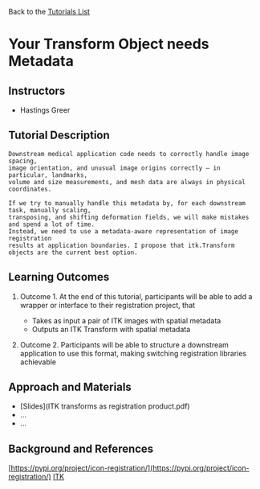 Back to the [Tutorials List](../../README.md#tutorials-list)

# Your Transform Object needs Metadata

## Instructors

- Hastings Greer

## Tutorial Description
    Downstream medical application code needs to correctly handle image spacing, 
    image orientation, and unusual image origins correctly – in particular, landmarks, 
    volume and size measurements, and mesh data are always in physical coordinates.

    If we try to manually handle this metadata by, for each downstream task, manually scaling, 
    transposing, and shifting deformation fields, we will make mistakes and spend a lot of time. 
    Instead, we need to use a metadata-aware representation of image registration 
    results at application boundaries. I propose that itk.Transform objects are the current best option.

## Learning Outcomes

<!-- Describe here what you would like participants to learn by the end of the tutorial. -->

1. Outcome 1. At the end of this tutorial, participants will be able to add a wrapper or interface to their registration project, that
    - Takes as input a pair of ITK images with spatial metadata
    - Outputs an ITK Transform with spatial metadata

2. Outcome 2. Participants will be able to structure a downstream application to use this format, making switching registration libraries achievable

## Approach and Materials

<!-- Describe here how the tutorial will be taught, e.g. slides, Jupyter
notebooks, and provide links to any materials. -->

- [Slides](ITK transforms as registration product.pdf)
- ...
- ...

## Background and References

[https://pypi.org/project/icon-registration/](https://pypi.org/project/icon-registration/)
[ITK](http://github.com/InsightSoftwareConsortium/ITK)

<!-- Provide links to related publications and software repositories here. -->
